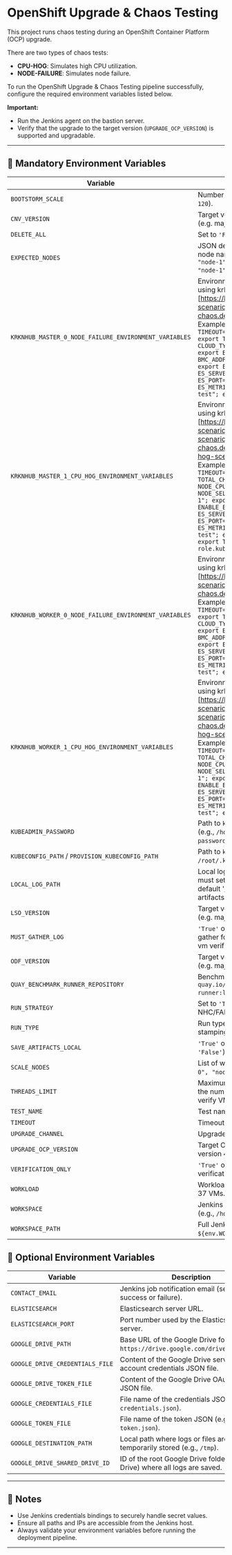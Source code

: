 # OpenShift Upgrade & Chaos Testing

This project runs chaos testing during an OpenShift Container Platform (OCP) upgrade.

There are two types of chaos tests:
- **CPU-HOG**: Simulates high CPU utilization.
- **NODE-FAILURE**: Simulates node failure.

To run the OpenShift Upgrade & Chaos Testing pipeline successfully, configure the required environment variables listed below.

**Important:**
- Run the Jenkins agent on the bastion server.
- Verify that the upgrade to the target version (`UPGRADE_OCP_VERSION`) is supported and upgradable.

---

## 🚨 Mandatory Environment Variables
| Variable                                        | Description                                                                                                                                                                                                                                                                                                                                                                                                                                                                                                                                                                                                                                                                                                                 |
|-------------------------------------------------|-----------------------------------------------------------------------------------------------------------------------------------------------------------------------------------------------------------------------------------------------------------------------------------------------------------------------------------------------------------------------------------------------------------------------------------------------------------------------------------------------------------------------------------------------------------------------------------------------------------------------------------------------------------------------------------------------------------------------------|
| `BOOTSTORM_SCALE`                               | Number of VMs to scale during bootstorm (e.g., `120`).                                                                                                                                                                                                                                                                                                                                                                                                                                                                                                                                                                                                                                                                      |
| `CNV_VERSION`                                   | Target version for the CNV Operator upgrade.  (e.g. major version 4.18)                                                                                                                                                                                                                                                                                                                                                                                                                                                                                                                                                                                                                                                     |
| `DELETE_ALL`                                    | Set to `'False'` to retain running VMs.                                                                                                                                                                                                                                                                                                                                                                                                                                                                                                                                                                                                                                                                                     |
| `EXPECTED_NODES`                                | JSON defining expected master and worker node names, e.g., `{ "master": ["node-0", "node-1", "node-2"], "worker": ["node-0", "node-1", "node-2"] }`.                                                                                                                                                                                                                                                                                                                                                                                                                                                                                                                                                                        |
| `KRKNHUB_MASTER_0_NODE_FAILURE_ENVIRONMENT_VARIABLES` | Environment variables for master node failure using krkn-hub:<br>[https://krkn-chaos.dev/docs/scenarios/node-scenarios/](https://krkn-chaos.dev/docs/scenarios/node-scenarios/)<br>Example: `export UUID="1234"; export TIMEOUT="3600"; export DURATION="600"; export TOTAL_CHAOS_DURATION="600"; export CLOUD_TYPE="bm"; export BMC_USER="user"; export BMC_PASSWORD="password"; export BMC_ADDR="ip"; export NODE_NAME="node-0"; export ENABLE_ES="True"; export ES_SERVER="elastic_server_name"; export ES_PORT="9200"; export ES_METRICS_INDEX="krkn-hub-master-failure-test"; export ES_COLLECT_METRICS="True"`                                                                                                        |
| `KRKNHUB_MASTER_1_CPU_HOG_ENVIRONMENT_VARIABLES` | Environment variables for master CPU hog using krkn-hub:<br>[https://krkn-chaos.dev/docs/scenarios/hog-scenarios/cpu-hog-scenario/cpu-hog-scenario-krkn-hub/](https://krkn-chaos.dev/docs/scenarios/hog-scenarios/cpu-hog-scenario/cpu-hog-scenario-krkn-hub/)<br>Example: `export UUID="1234"; export TIMEOUT="3600"; export TOTAL_CHAOS_DURATION="600"; export NODE_CPU_PERCENTAGE="90"; export NODE_SELECTOR="kubernetes.io/hostname=node-1"; export NUMBER_OF_NODES="1"; export ENABLE_ES="True"; export ES_SERVER="elastic_server_name"; export ES_PORT="9200"; export ES_METRICS_INDEX="krkn-hub-master-cpu-hog-test"; export ES_COLLECT_METRICS="True"; export TAINTS=["node-role.kubernetes.io/master:NoSchedule"]` |
| `KRKNHUB_WORKER_0_NODE_FAILURE_ENVIRONMENT_VARIABLES` | Environment variables for worker node failure using krkn-hub:<br>[https://krkn-chaos.dev/docs/scenarios/node-scenarios/](https://krkn-chaos.dev/docs/scenarios/node-scenarios/)<br>Example: `export UUID="1234"; export TIMEOUT="3600"; export DURATION="600"; export TOTAL_CHAOS_DURATION="600"; export CLOUD_TYPE="bm"; export BMC_USER="user"; export BMC_PASSWORD="password"; export BMC_ADDR="ip"; export NODE_NAME="node-0"; export ENABLE_ES="True"; export ES_SERVER="elastic_server_name"; export ES_PORT="9200"; export ES_METRICS_INDEX="krkn-hub-worker-failure-test"; export ES_COLLECT_METRICS="True"`                                                                                                        |
| `KRKNHUB_WORKER_1_CPU_HOG_ENVIRONMENT_VARIABLES` | Environment variables for worker CPU hog using krkn-hub:<br>[https://krkn-chaos.dev/docs/scenarios/hog-scenarios/cpu-hog-scenario/cpu-hog-scenario-krkn-hub/](https://krkn-chaos.dev/docs/scenarios/hog-scenarios/cpu-hog-scenario/cpu-hog-scenario-krkn-hub/)<br>Example: `export UUID="1234"; export TIMEOUT="3600"; export TOTAL_CHAOS_DURATION="600"; export NODE_CPU_PERCENTAGE="90"; export NODE_SELECTOR="kubernetes.io/hostname=node-1"; export NUMBER_OF_NODES="1"; export ENABLE_ES="True"; export ES_SERVER="elastic_server_name"; export ES_PORT="9200"; export ES_METRICS_INDEX="krkn-hub-worker-cpu-hog-test"; export ES_COLLECT_METRICS="True"`                                                              |
| `KUBEADMIN_PASSWORD`                            | Path to `kubeadmin-password` on the bastion host (e.g., `/home/jenkins/.kube/kubeadmin-password`).                                                                                                                                                                                                                                                                                                                                                                                                                                                                                                                                                                                                                          |
| `KUBECONFIG_PATH` / `PROVISION_KUBECONFIG_PATH` | Path to `kubeconfig` on the bastion host (e.g., `/root/.kube/config`).                                                                                                                                                                                                                                                                                                                                                                                                                                                                                                                                                                                                                                                      |
| `LOCAL_LOG_PATH`                                | Local log path on bastion server for debugging, must set `SAVE_ARTIFACTS_LOCAL = 'True'`  (e.g. default '/tmp/benchmark-runner-run-artifacts')                                                                                                                                                                                                                                                                                                                                                                                                                                                                                                                                                                              |
| `LSO_VERSION`                                   | Target version for the LSO Operator upgrade.  (e.g. major version 4.18)                                                                                                                                                                                                                                                                                                                                                                                                                                                                                                                                                                                                                                                     |
| `MUST_GATHER_LOG`                               | `'True'` or `'False'`; when `'True'`, collects must gather for for OCP and CNV/ODF operators in vm verification failure (default is `'False'`).                                                                                                                                                                                                                                                                                                                                                                                                                                                                                                                                                                             |
| `ODF_VERSION`                                   | Target version for the ODF Operator upgrade.  (e.g. major version 4.18)                                                                                                                                                                                                                                                                                                                                                                                                                                                                                                                                                                                                                                                     |
| `QUAY_BENCHMARK_RUNNER_REPOSITORY`              | Benchmark-runner image from Quay.io (e.g., `quay.io/benchmark-runner/benchmark-runner:latest`).                                                                                                                                                                                                                                                                                                                                                                                                                                                                                                                                                                                                                             |
| `RUN_STRATEGY`                                  | Set to `'True'` to apply `Always` runStrategy for NHC/FAR operators.                                                                                                                                                                                                                                                                                                                                                                                                                                                                                                                                                                                                                                                        |
| `RUN_TYPE`                                      | Run type identifier, typically `'chaos_ci'` for log stamping.                                                                                                                                                                                                                                                                                                                                                                                                                                                                                                                                                                                                                                                               |
| `SAVE_ARTIFACTS_LOCAL`                          | `'True'` or `'False'` to save logs locally (default is `'False'`).                                                                                                                                                                                                                                                                                                                                                                                                                                                                                                                                                                                                                                                          |
| `SCALE_NODES`                                   | List of workload nodes to scale on (e.g., `["node-0", "node-1", "node-2"]`).                                                                                                                                                                                                                                                                                                                                                                                                                                                                                                                                                                                                                                                |
| `THREADS_LIMIT`                                 | Maximum number of parallel threads; based on the number of physical CPUs on bastion, to verify VM status in parallel (e.g., `20`).                                                                                                                                                                                                                                                                                                                                                                                                                                                                                                                                                                                          |
| `TEST_NAME`                                     | Test name                                                                                                                                                                                                                                                                                                                                                                                                                                                                                                                                                                                                                                                                                                                   |
| `TIMEOUT`                                       | Timeout for operations in seconds (e.g., `7200`).                                                                                                                                                                                                                                                                                                                                                                                                                                                                                                                                                                                                                                                                           |
| `UPGRADE_CHANNEL`                               | Upgrade channel: `stable` (default) or `candidate`.                                                                                                                                                                                                                                                                                                                                                                                                                                                                                                                                                                                                                                                                         |
| `UPGRADE_OCP_VERSION`                           | Target OpenShift version for upgrade. (e.g. full version 4.18.13)                                                                                                                                                                                                                                                                                                                                                                                                                                                                                                                                                                                                                                                           |
| `VERIFICATION_ONLY`                             | `'True'` or `'False'`; when `'True'`, only verification is performed (default is `'True'`).                                                                                                                                                                                                                                                                                                                                                                                                                                                                                                                                                                                                                                 |
| `WORKLOAD`                                      | Workload type; use `bootstorm_vm` to run Fedora 37 VMs.                                                                                                                                                                                                                                                                                                                                                                                                                                                                                                                                                                                                                                                                     |
| `WORKSPACE`                                     | Jenkins workspace path on the bastion host (e.g., `/home/jenkins`).                                                                                                                                                                                                                                                                                                                                                                                                                                                                                                                                                                                                                                                         |
| `WORKSPACE_PATH`                                | Full Jenkins job workspace path (e.g., `${env.WORKSPACE}/workspace/${env.JOB_NAME}/`).                                                                                                                                                                                                                                                                                                                                                                                                                                                                                                                                                                                                                                      |

## 🔧 Optional Environment Variables
| Variable                         | Description                                                                            |
|----------------------------------| -------------------------------------------------------------------------------------- |
| `CONTACT_EMAIL`                  | Jenkins job notification email (sent on job success or failure).                       |
| `ELASTICSEARCH`                  | Elasticsearch server URL.                                                              |
| `ELASTICSEARCH_PORT`             | Port number used by the Elasticsearch server.                                          |
| `GOOGLE_DRIVE_PATH`              | Base URL of the Google Drive folder (e.g., `https://drive.google.com/drive/folders/`). |
| `GOOGLE_DRIVE_CREDENTIALS_FILE`  | Content of the Google Drive service account credentials JSON file.                     |
| `GOOGLE_DRIVE_TOKEN_FILE`        | Content of the Google Drive OAuth token JSON file.                                     |
| `GOOGLE_CREDENTIALS_FILE`        | File name of the credentials JSON (e.g., `credentials.json`).                          |
| `GOOGLE_TOKEN_FILE`              | File name of the token JSON (e.g., `token.json`).                                      |
| `GOOGLE_DESTINATION_PATH`        | Local path where logs or files are temporarily stored (e.g., `/tmp`).                  |
| `GOOGLE_DRIVE_SHARED_DRIVE_ID`   | ID of the root Google Drive folder (Shared Drive) where all logs are saved.            |

---

## 📌 Notes

- Use Jenkins credentials bindings to securely handle secret values.
- Ensure all paths and IPs are accessible from the Jenkins host.
- Always validate your environment variables before running the deployment pipeline.


---

